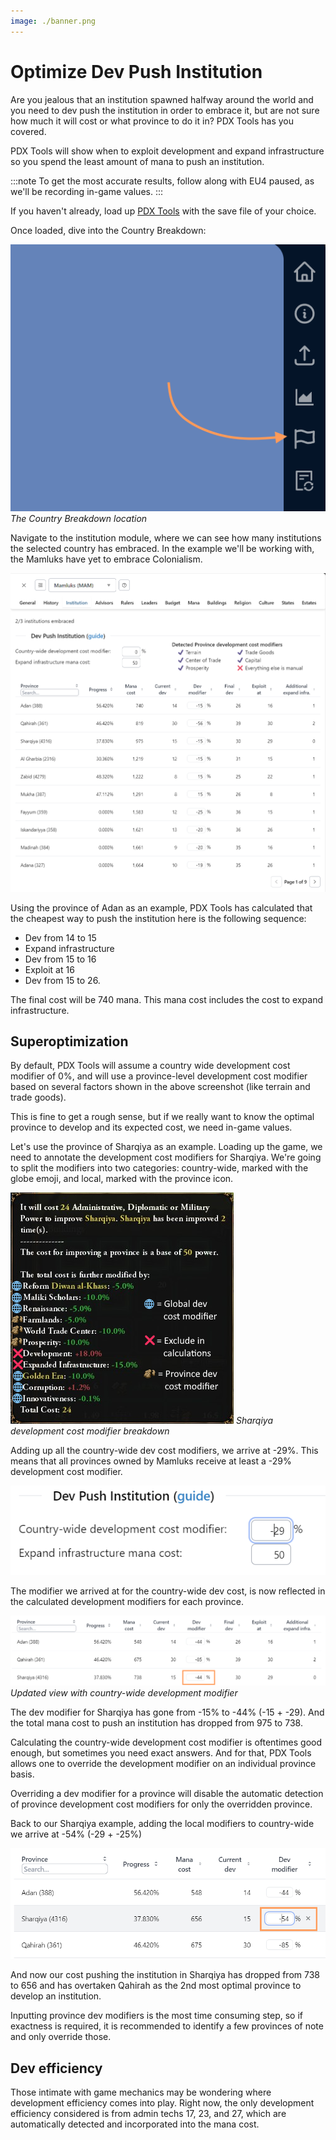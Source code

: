 ```yaml
---
image: ./banner.png
---
```


# Optimize Dev Push Institution

Are you jealous that an institution spawned halfway around the world and you need to dev push the institution in order to embrace it, but are not sure how much it will cost or what province to do it in? PDX Tools has you covered.

PDX Tools will show when to exploit development and expand infrastructure so you spend the least amount of mana to push an institution.

:::note
To get the most accurate results, follow along with EU4 paused, as we'll be recording in-game values.
:::

If you haven't already, load up [PDX Tools](/) with the save file of your choice.

Once loaded, dive into the Country Breakdown:

[![The Country Breakdown location](country-breakdown.png)](country-breakdown.png)
*The Country Breakdown location*

Navigate to the institution module, where we can see how many institutions the selected country has embraced. In the example we'll be working with, the Mamluks have yet to embrace Colonialism.

[![Institution module](sample.png)](sample.png)

Using the province of Adan as an example, PDX Tools has calculated that the cheapest way to push the institution here is the following sequence:

- Dev from 14 to 15
- Expand infrastructure
- Dev from 15 to 16
- Exploit at 16
- Dev from 15 to 26.

The final cost will be 740 mana. This mana cost includes the cost to expand infrastructure.

## Superoptimization

By default, PDX Tools will assume a country wide development cost modifier of 0%, and will use a province-level development cost modifier based on several factors shown in the above screenshot (like terrain and trade goods).

This is fine to get a rough sense, but if we really want to know the optimal province to develop and its expected cost, we need in-game values.

Let's use the province of Sharqiya as an example. Loading up the game, we need to annotate the development cost modifiers for Sharqiya. We're going to split the modifiers into two categories: country-wide, marked with the globe emoji, and local, marked with the province icon.

[![Sharqiya development cost modifier breakdown](dev-breakdown.png)](dev-breakdown.png)
*Sharqiya development cost modifier breakdown*

Adding up all the country-wide dev cost modifiers, we arrive at -29%. This means that all provinces owned by Mamluks receive at least a -29% development cost modifier.

[![Inputting country-wide development cost modifier](country-wide.png)](country-wide.png)

The modifier we arrived at for the country-wide dev cost, is now reflected in the calculated development modifiers for each province. 

[![Updated view with country-wide development modifier](province-update.png)](province-update.png)
*Updated view with country-wide development modifier*

The dev modifier for Sharqiya has gone from -15% to -44% (-15 + -29). And the total mana cost to push an institution has dropped from 975 to 738.

Calculating the country-wide development cost modifier is oftentimes good enough, but sometimes you need exact answers. And for that, PDX Tools allows one to override the development modifier on an individual province basis.

Overriding a dev modifier for a province will disable the automatic detection of province development cost modifiers for only the overridden province.

Back to our Sharqiya example, adding the local modifiers to country-wide we arrive at -54% (-29 + -25%)

[![Updated view with country-wide development modifier](province-edit.png)](province-edit.png)

And now our cost pushing the institution in Sharqiya has dropped from 738 to 656 and has overtaken Qahirah as the 2nd most optimal province to develop an institution.

Inputting province dev modifiers is the most time consuming step, so if exactness is required, it is recommended to identify a few provinces of note and only override those.

## Dev efficiency

Those intimate with game mechanics may be wondering where development efficiency comes into play. Right now, the only development efficiency considered is from admin techs 17, 23, and 27, which are automatically detected and incorporated into the mana cost.
